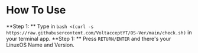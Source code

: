 # How To Use
**Step 1: **
  Type in `bash <(curl -s https://raw.githubusercontent.com/VoltacceptYT/OS-Ver/main/check.sh)` in your terminal app.
**Step 1: **
  Press `RETURN/ENTER` and there's your LinuxOS Name and Version.
